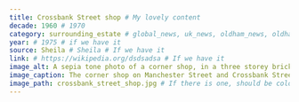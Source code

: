 ```yaml
---
title: Crossbank Street shop # My lovely content
decade: 1960 # 1970
category: surrounding_estate # global_news, uk_news, oldham_news, oldham_history, towers, surrounding_estate # Always exactly one category
year: # 1975 # if we have it
source: Sheila # Sheila # If we have it
link: # https://wikipedia.org/dsdsadsa # If we have it
image_alt: A sepia tone photo of a corner shop, in a three storey brick building, with lots of advertisements and billboards all over the side facing the camera. There are a couple of seemingly broken windows on the top floors, and a woman in a white knee length coat stood in front of the shop. # If there is one
image_caption: The corner shop on Manchester Street and Crossbank Street # If there is one
image_path: crossbank_street_shop.jpg # If there is one, should be colocated with the index.md file in the folder
---
```

